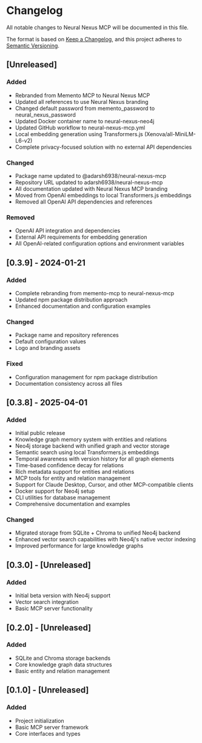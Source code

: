 # Changelog

All notable changes to Neural Nexus MCP will be documented in this file.

The format is based on [Keep a Changelog](https://keepachangelog.com/en/1.0.0/),
and this project adheres to [Semantic Versioning](https://semver.org/spec/v2.0.0.html).

## [Unreleased]

### Added
- Rebranded from Memento MCP to Neural Nexus MCP
- Updated all references to use Neural Nexus branding
- Changed default password from memento_password to neural_nexus_password
- Updated Docker container name to neural-nexus-neo4j
- Updated GitHub workflow to neural-nexus-mcp.yml
- Local embedding generation using Transformers.js (Xenova/all-MiniLM-L6-v2)
- Complete privacy-focused solution with no external API dependencies

### Changed
- Package name updated to @adarsh6938/neural-nexus-mcp
- Repository URL updated to adarsh6938/neural-nexus-mcp
- All documentation updated with Neural Nexus MCP branding
- Moved from OpenAI embeddings to local Transformers.js embeddings
- Removed all OpenAI API dependencies and references

### Removed
- OpenAI API integration and dependencies
- External API requirements for embedding generation
- All OpenAI-related configuration options and environment variables

## [0.3.9] - 2024-01-21

### Added
- Complete rebranding from memento-mcp to neural-nexus-mcp
- Updated npm package distribution approach
- Enhanced documentation and configuration examples

### Changed
- Package name and repository references
- Default configuration values
- Logo and branding assets

### Fixed
- Configuration management for npm package distribution
- Documentation consistency across all files

## [0.3.8] - 2025-04-01

### Added

- Initial public release
- Knowledge graph memory system with entities and relations
- Neo4j storage backend with unified graph and vector storage
- Semantic search using local Transformers.js embeddings
- Temporal awareness with version history for all graph elements
- Time-based confidence decay for relations
- Rich metadata support for entities and relations
- MCP tools for entity and relation management
- Support for Claude Desktop, Cursor, and other MCP-compatible clients
- Docker support for Neo4j setup
- CLI utilities for database management
- Comprehensive documentation and examples

### Changed

- Migrated storage from SQLite + Chroma to unified Neo4j backend
- Enhanced vector search capabilities with Neo4j's native vector indexing
- Improved performance for large knowledge graphs

## [0.3.0] - [Unreleased]

### Added

- Initial beta version with Neo4j support
- Vector search integration
- Basic MCP server functionality

## [0.2.0] - [Unreleased]

### Added

- SQLite and Chroma storage backends
- Core knowledge graph data structures
- Basic entity and relation management

## [0.1.0] - [Unreleased]

### Added

- Project initialization
- Basic MCP server framework
- Core interfaces and types
